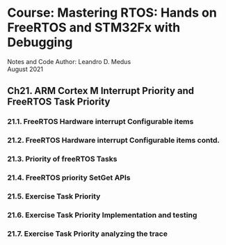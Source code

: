 # Course: Mastering RTOS: Hands on FreeRTOS and STM32Fx with Debugging

Notes and Code Author: Leandro D. Medus  
August 2021

## Ch21. ARM Cortex M Interrupt Priority and  FreeRTOS Task Priority


### 21.1. FreeRTOS Hardware interrupt Configurable items

### 21.2. FreeRTOS Hardware interrupt Configurable items contd.

### 21.3. Priority of freeRTOS Tasks

### 21.4. FreeRTOS priority SetGet APIs

### 21.5. Exercise  Task Priority

### 21.6. Exercise  Task Priority Implementation and testing

### 21.7. Exercise  Task Priority analyzing the trace